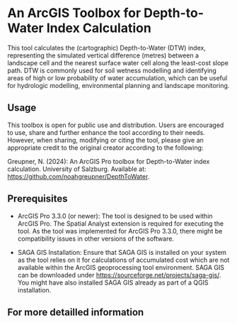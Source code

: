 # An ArcGIS Toolbox for Depth-to-Water Index Calculation
This tool calculates the (cartographic) Depth-to-Water (DTW) index, representing the simulated vertical difference (metres) between a landscape cell and the nearest surface water cell along the least-cost slope path. DTW is commonly used for soil wetness modelling and identifying areas of high or low probability of water accumulation, which can be useful for hydrologic modelling, environmental planning and landscape monitoring.

## Usage
This toolbox is open for public use and distribution. Users are encouraged to use, share and further enhance the tool according to their needs. However, when sharing, modifying or citing the tool, please give an appropriate credit to the original creator according to the following:

Greupner, N. (2024): An ArcGIS Pro toolbox for Depth-to-Water index calculation. University of Salzburg. Available at: https://github.com/noahgreupner/DepthToWater.  

## Prerequisites 
- ArcGIS Pro 3.3.0 (or newer): The tool is designed to be used within ArcGIS Pro. The Spatial Analyst extension is required for executing the tool. As the tool was implemented for ArcGIS Pro 3.3.0, there might be compatibility issues in other versions of the software.

- SAGA GIS Installation: Ensure that SAGA GIS is installed on your system as the tool relies on it for calculations of accumulated cost which are not available within the ArcGIS geoprocessing tool environment. SAGA GIS can be downloaded under https://sourceforge.net/projects/saga-gis/. You might have also installed SAGA GIS already as part of a QGIS installation.


## For more detailled information 


